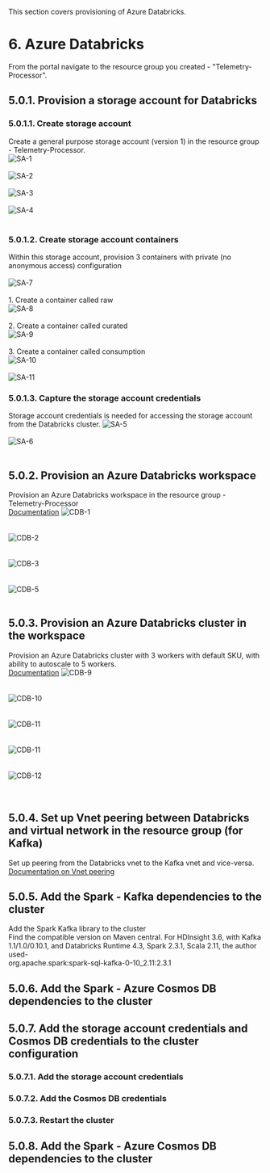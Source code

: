 
This section covers provisioning of Azure Databricks.

# 6. Azure Databricks
From the portal navigate to the resource group you created - "Telemetry-Processor".

## 5.0.1.  Provision a storage account for Databricks 
### 5.0.1.1.  Create storage account
Create a general purpose storage account (version 1) in the resource group - Telemetry-Processor.<br>
![SA-1](../images/CreateStorageAcct-1.png)
<br>
<br>
![SA-2](../images/CreateStorageAcct-2.png)
<br>
<br>
![SA-3](../images/CreateStorageAcct-3.png)
<br>
<br>
![SA-4](../images/CreateStorageAcct-4.png)
<br><br>

### 5.0.1.2.  Create storage account containers
Within this storage account, provision 3 containers with private (no anonymous access) configuration<br><br>
![SA-7](../images/CreateStorageAcct-7.png)
<br><br>1.  Create a container called raw<br>
![SA-8](../images/CreateStorageAcct-8.png)
<br><br>2.  Create a container called curated<br>
![SA-9](../images/CreateStorageAcct-9.png)
<br><br>3.  Create a container called consumption<br>
![SA-10](../images/CreateStorageAcct-10.png)
<br><br>
![SA-11](../images/CreateStorageAcct-11.png)

### 5.0.1.3. Capture the storage account credentials
Storage account credentials is needed for accessing the storage account from the Databricks cluster.
![SA-5](../images/CreateStorageAcct-5.png)
<br><br>
![SA-6](../images/CreateStorageAcct-6.png)
<br><br>

## 5.0.2. Provision an Azure Databricks workspace
Provision an Azure Databricks workspace in the resource group - Telemetry-Processor<br>
[Documentation](https://docs.microsoft.com/en-us/azure/azure-databricks/quickstart-create-databricks-workspace-portal)
![CDB-1](../images/CreateDatabricks-1.png)
<br><br><br>
![CDB-2](../images/CreateDatabricks-2.png)
<br><br><br>
![CDB-3](../images/CreateDatabricks-3.png)
<br><br><br>
![CDB-5](../images/CreateDatabricks-5.png)
<br><br>

## 5.0.3. Provision an Azure Databricks cluster in the workspace
Provision an Azure Databricks cluster with 3 workers with default SKU, with ability to autoscale to 5 workers.<br>
[Documentation](https://docs.microsoft.com/en-us/azure/azure-databricks/quickstart-create-databricks-workspace-portal#create-a-spark-cluster-in-databricks)
![CDB-9](../images/CreateDatabricks-9.png)
<br><br><br>
![CDB-10](../images/CreateDatabricks-10.png)
<br><br><br>
![CDB-11](../images/CreateDatabricks-11.png)
<br><br><br>
![CDB-11](../images/CreateDatabricks-11.png)
<br><br><br>
![CDB-12](../images/CreateDatabricks-12.png)
<br><br><br>

## 5.0.4. Set up Vnet peering between Databricks and virtual network in the resource group (for Kafka)
Set up peering from the Databricks vnet to the Kafka vnet and vice-versa.<br>
[Documentation on Vnet peering](https://docs.azuredatabricks.net/administration-guide/cloud-configurations/azure/vnet-peering.html#vnet-peering)


## 5.0.5. Add the Spark - Kafka dependencies to the cluster
Add the Spark Kafka library to the cluster<br>
Find the compatible version on Maven central.  For HDInsight 3.6, with Kafka 1.1/1.0/0.10.1, and Databricks Runtime 4.3, Spark 2.3.1, Scala 2.11, the author used-<br>
org.apache.spark:spark-sql-kafka-0-10_2.11:2.3.1

## 5.0.6. Add the Spark - Azure Cosmos DB dependencies to the cluster

## 5.0.7. Add the storage account credentials and Cosmos DB credentials to the cluster configuration
### 5.0.7.1. Add the storage account credentials

### 5.0.7.2. Add the Cosmos DB credentials

### 5.0.7.3. Restart the cluster


## 5.0.8. Add the Spark - Azure Cosmos DB dependencies to the cluster

